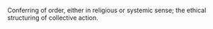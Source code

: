 Conferring of order, either in religious or systemic sense; the ethical structuring of collective action.